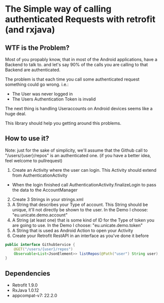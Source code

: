 # The Simple way of calling authenticated Requests with retrofit (and rxjava)
## WTF is the Problem?
Most of you propably know, that in most of the Android applications, have a Backend to talk to. and let's say 90% of the calls you are calling to that Backend are authenticated.

The problem is that each time you call some authenticated request something could go wrong. i.e.:
* The User was never logged in
* The Users Authentication Token is invalid

The next thing is handling Useraccounts on Android devices seems like a huge deal.

This library should help you getting around this problems.

## How to use it?
Note: just for the sake of simplicity, we'll assume that the Github call to "/users/{user}/repos" is an authenticated one. (if you have a better idea, feel welcome to pullrequest)

1. Create an Activity where the user can login. This Activity should extend from AuthenticationActivity
 * When the login finished call AuthenticationActivity.finalizeLogin to pass the data to the AccountManager
2. Create 3 Strings in your strings.xml
 1. A String that describes your Type of account. This String should be unique, it'll not directly be shown to the user. In the Demo I choose: "eu.unicate.demo.account"
 2. A String (at least one) that is some kind of ID for the Type of token you are going to use. In the Demo I choose: "eu.unicate.demo.token"
 3. A String that is used as Android Action to open your Activity
3. Create your Retrofit RestAPI in an interface as you've done it before
``` java
public interface GithubService {
	@GET("/users/{user}/repos")
	Observable<List<JsonElement>> listRepos(@Path("user") String user);
}
```


## Dependencies
* Retrofit 1.9.0
* RxJava 1.0.12
* appcompat-v7: 22.2.0
